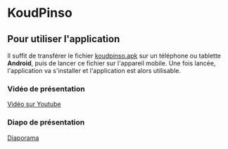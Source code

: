 # KoudPinso

## Pour utiliser l'application

Il suffit de transférer le fichier [koudpinso.apk](https://drive.google.com/file/d/1HQM3v9P_o8Qu1ORXj0LJlgbtxW87rqqJ/view?usp=sharing) sur un téléphone ou tablette __Android__, puis de lancer ce fichier sur l'appareil mobile.
Une fois lancée, l'application va s'installer et l'application est alors utilisable.

### Vidéo de présentation

[Vidéo sur Youtube](https://youtu.be/Z7YxNMNb6Tw)

### Diapo de présentation

[Diaporama](SMART_H4233.pdf)

